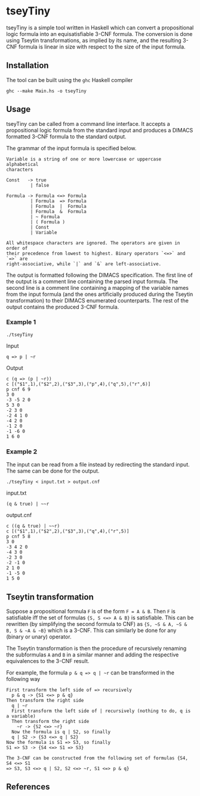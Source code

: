 # tseyTiny

tseyTiny is a simple tool written in Haskell which can convert a propositional
logic formula into an equisatisfiable 3-CNF formula. The conversion is done
using Tseytin transformations, as implied by its name, and the resulting 3-CNF
formula is linear in size with respect to the size of the input formula.


## Installation

The tool can be built using the `ghc` Haskell compiler

`ghc --make Main.hs -o tseyTiny`


## Usage

tseyTiny can be called from a command line interface. It accepts a
propositional logic formula from the standard input and produces a DIMACS
formatted 3-CNF formula to the standard output.

The grammar of the input formula is specified below.

```
Variable is a string of one or more lowercase or uppercase alphabetical
characters

Const   -> true
         | false

Formula -> Formula <=> Formula
         | Formula  => Formula
         | Formula  |  Formula
         | Formula  &  Formula
         | ~ Formula
         | ( Formula )
         | Const
         | Variable

All whitespace characters are ignored. The operators are given in order of
their precedence from lowest to highest. Binary operators `<=>` and `=>` are
right-associative, while `|` and `&` are left-associative.
```

The output is formatted following the DIMACS specification. The first line of
the output is a comment line containing the parsed input formula. The second
line is a comment line containing a mapping of the variable names from the
input formula (and the ones artificially produced during the Tseytin
transformation) to their DIMACS enumerated counterparts. The rest of the output
contains the produced 3-CNF formula.

### Example 1

`./tseyTiny`

Input

`q => p | ~r`

Output

```
c (q => (p | ~r))
c [("$1",1),("$2",2),("$3",3),("p",4),("q",5),("r",6)]
p cnf 6 9
3 0
-3 -5 2 0
5 3 0
-2 3 0
-2 4 1 0
-4 2 0
-1 2 0
-1 -6 0
1 6 0
```

### Example 2

The input can be read from a file instead by redirecting the standard input.
The same can be done for the output.

`./tseyTiny < input.txt > output.cnf`

input.txt

`(q & true) | ~~r`

output.cnf

```
c ((q & true) | ~~r)
c [("$1",1),("$2",2),("$3",3),("q",4),("r",5)]
p cnf 5 8
3 0
-3 4 2 0
-4 3 0
-2 3 0
-2 -1 0
2 1 0
-1 -5 0
1 5 0
```

## Tseytin transformation

Suppose a propositional formula `F` is of the form `F = A & B`. Then `F` is
satisfiable iff the set of formulas `{S, S <=> A & B}` is satisfiable. This can
be rewritten (by simplifying the second formula to CNF) as `{S, ~S & A, ~S & B,
S & ~A & ~B}` which is a 3-CNF. This can similarly be done for any (binary or
unary) operator.

The Tseytin transformation is then the procedure of recursively renaming the
subformulas `A` and `B` in a similar manner and adding the respective
equivalences to the 3-CNF result.

For example, the formula `p & q => q | ~r` can be transformed in the following
way
```
First transform the left side of => recursively
  p & q -> {S1 <=> p & q}
Then transform the right side
  q | ~r
  First transform the left side of | recursively (nothing to do, q is a variable)
  Then transform the right side
    ~r -> {S2 <=> ~r}
  Now the formula is q | S2, so finally
  q | S2 -> {S3 <=> q | S2}
Now the formula is S1 => S3, so finally
S1 => S3 -> {S4 <=> S1 => S3}

The 3-CNF can be constructed from the following set of formulas {S4, S4 <=> S1
=> S3, S3 <=> q | S2, S2 <=> ~r, S1 <=> p & q}
```

## References
